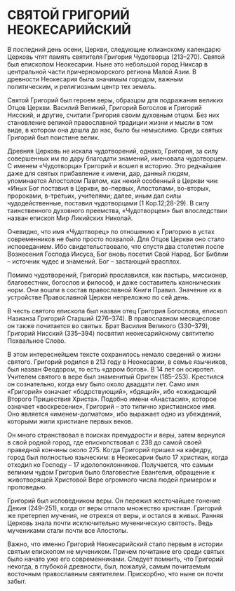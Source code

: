 # СВЯТОЙ ГРИГОРИЙ НЕОКЕСАРИЙСКИЙ

В последний день осени, Церкви, следующие юлианскому календарю Церковь чтят память святителя Григория Чудотворца (213–270). Святой был епископом Неокесарии. Ныне это небольшой город Никсар в центральной части причерноморского региона Малой Азии. В древности Неокесария была значимым городом, важным политическим, и религиозным центр тех земель.

Святой Григорий был героем веры, образцом для подражания великих Отцов Церкви. Василий Великий, Григорий Богослов и Григорий Нисский, и другие, считали Григория своим духовным отцом. Без них становление великой православной традиции жизни и мысли в том виде, в котором она дошла до нас, было бы немыслимо. Среди святых Григорий был поистине велик.

Древняя Церковь не искала чудотворений, однако, Григория, за силу совершенных им по дару благодати знамений, именовала чудотворцем. С именем «Чудотворца» Григорий и вошел в историю. Это редчайшее даже для святых прибавление к имени, дар, данный людям, упоминается Апостолом Павлом, как некий особенный в Церкви чин: «Иных Бог поставил в Церкви, во-первых, Апостолами, во-вторых, пророками, в-третьих, учителями; далее, иным дал силы чудодейственные, поставил чудотворцами (1 Кор.12;28-29). В силу таинственного духовного преемства, «Чудотворцем» был впоследствии назван епископ Мир Ликийских Николай.

Очевидно, что имя «Чудотворец» по отношению к Григорию в устах современников не было просто похвалой. Для Отцов Церкви оно стало исповеданием. Ибо свидетельствовало, что спустя два столетия после Вознесения Господа Иисуса, Бог вновь посетил Свой Народ. Бог Библии – источник чудес и знамений. Бог – застающий врасплох.

Помимо чудотворений, Григорий прославился, как пастырь, миссионер, благовестник, богослов и философ, и даже составитель канонических норм. Они вошли в состав православной Книги Правил. Значение их в устройстве Православной Церкви непреложно по сей день.

В честь святого епископа был назван отец Григория Богослова, епископ Назианза Григорий Старший (276–374). В православном месяцеслове он также почитается во святых. Брат Василия Великого (330–379), Григорий Нисский (335–394) посвятил неокесарийскому святителю Похвальное Слово.

В этом интереснейшем тексте сохранилось немало сведений о жизни святого. Григорий родился в 213 году в Неокесарии, в семье язычников, был назван Феодором, то есть «даром богов». В 14 лет он осиротел. Учителем святого в вере был знаменитый Ориген (185–253). Крестился он сознательно, когда ему было около двадцати лет. Само имя «Григорий» означает «бодрствующий», «бдящий», ибо «ожидающий Второго Пришествия Христа». Подобно имени «Анастасия», которое означает «воскресение», Григорий – это типично христианское имя. Оно является «именем-догматом», ибо выражает одно из убеждений, которыми жили христиане первых веков.

Он много странствовал в поисках премудрости и веры, затем вернулся в свой родной город, где епископствовал с 238 до самой своей праведной кончины около 275. Когда Григорий пришел на кафедру, город был полностью языческим: в Неокесарии было 17 христиан, когда отходил ко Господу – 17 идолопоклонников. Получается, что самым великим чудом Григория было благовестие Евангелия, обращение к животворящей Христовой Вере огромного числа людей примером и проповедью.

Григорий был исповедником веры. Он пережил жесточайшее гонение Декия (249–251), когда от веры отпало множество христиан. Григорий же претерпел мучения, не отрекся от веры, и остался в живых. Ранняя Церковь знала почти исключительно мученическую святость. Ведь мучениками стали почти все Апостолы.

Важно, что именно Григорий Неокесарийский стало первым в истории святым епископом не мучеником. Причем почитание его среди святых было начато уже его современниками. Следует помнить, что Григорий некогда, в глубокой древности, был, пожалуй, самым почитаемым восточным православным святителем. Прискорбно, что ныне он почти забыт.
